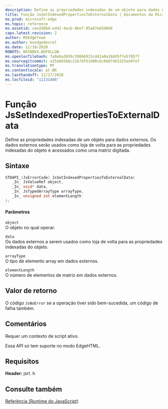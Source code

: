 ```yaml
---
description: Define as propriedades indexadas de um objeto para dados externos. Os dados externos serão usados como loja de volta para as propriedades indexadas do objeto e acessados como uma matriz digitada.
title: Função JsSetIndexedPropertiesToExternalData | Documentos da Microsoft
ms.prod: microsoft-edge
ms.topic: reference
ms.assetid: cee2d86d-ed42-4acb-86ef-95a67e63d0d6
caps.latest.revision: 2
author: MSEdgeTeam
ms.author: msedgedevrel
ms.date: 11/19/2020
ROBOTS: NOINDEX,NOFOLLOW
ms.openlocfilehash: fa0eba3659c20066913cd42a0a18dd5ffe5f857f
ms.sourcegitcommit: a35a6b5bbc21b7df61d08cbc6b074b5325ad4fef
ms.translationtype: MT
ms.contentlocale: pt-BR
ms.lasthandoff: 12/17/2020
ms.locfileid: "11231408"
---
```

# Função JsSetIndexedPropertiesToExternalData

Define as propriedades indexadas de um objeto para dados externos. Os dados externos serão usados como loja de volta para as propriedades indexadas do objeto e acessados como uma matriz digitada.  
  
## Sintaxe  
  
```cpp  
STDAPI_(JsErrorCode) JsSetIndexedPropertiesToExternalData(  
   _In_ JsValueRef object,  
   _In_ void* data,  
   _In_ JsTypedArrayType arrayType,  
   _In_ unsigned int elementLength  
);  
```  
  
#### Parâmetros  
 `object`  
 O objeto no qual operar.  
  
 `data`  
 Os dados externos a serem usados como loja de volta para as propriedades indexadas do objeto.  
  
 `arrayType`  
 O tipo de elemento array em dados externos.  
  
 `elementLength`  
 O número de elementos de matriz em dados externos.  
  
## Valor de retorno  
 O código `JsNoError` se a operação tiver sido bem-sucedida, um código de falha também.  
  
## Comentários  
 Requer um contexto de script ativo.  
  
 Essa API só tem suporte no modo EdgeHTML.  
  
## Requisitos  
 **Header:** jsrt. h  
  
## Consulte também  
 [Referência (Runtime do JavaScript)](../chakra-hosting/reference-javascript-runtime.md)
